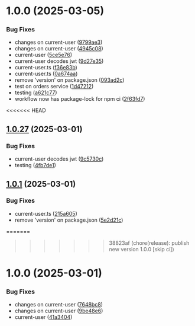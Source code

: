 # 1.0.0 (2025-03-05)


### Bug Fixes

* changes on current-user ([9799ae3](https://github.com/TwiceBoogie/ticketing/commit/9799ae3f19b80b2724c77498ab5d79b3a54b7d89))
* changes on current-user ([4945c08](https://github.com/TwiceBoogie/ticketing/commit/4945c087a21b83b5494421d63bcac1b14dc8acc8))
* current-user ([5ce5e76](https://github.com/TwiceBoogie/ticketing/commit/5ce5e76f66c6f4a57fd77a0f4985d851f6548fcc))
* current-user decodes jwt ([9d27e35](https://github.com/TwiceBoogie/ticketing/commit/9d27e3581ce80c1c0c84165b961543c2736a130c))
* current-user.ts ([f36e83b](https://github.com/TwiceBoogie/ticketing/commit/f36e83bdd23329b62833da9666e21e5085baecda))
* current-user.ts ([0a674aa](https://github.com/TwiceBoogie/ticketing/commit/0a674aaed3183e46ed5c4c9c7d03db3fd9e1956c))
* remove 'version' on package.json ([093ad2c](https://github.com/TwiceBoogie/ticketing/commit/093ad2c7657637771be82ce8d89fd1e9e589b195))
* test on orders service ([1d47212](https://github.com/TwiceBoogie/ticketing/commit/1d472126a0a6772773a2eb5f6d69ebf2db1428dc))
* testing ([a621c77](https://github.com/TwiceBoogie/ticketing/commit/a621c773b0ea99bf03e6b207f1d293445ed3360c))
* workflow now has package-lock for npm ci ([2f63fd7](https://github.com/TwiceBoogie/ticketing/commit/2f63fd72e72ffed4a5c20ba19a6b6adcf5dec173))

<<<<<<< HEAD
## [1.0.27](https://github.com/TwiceBoogie/ticketing/compare/v1.0.26...v1.0.27) (2025-03-01)


### Bug Fixes

* current-user decodes jwt ([9c5730c](https://github.com/TwiceBoogie/ticketing/commit/9c5730cda98c810318f5ba12bffc0c4769a3df6f))
* testing ([4fb7de1](https://github.com/TwiceBoogie/ticketing/commit/4fb7de1c48025cf7fbfd4c9b7b9c1946397d99df))

## [1.0.1](https://github.com/TwiceBoogie/ticketing/compare/v1.0.0...v1.0.1) (2025-03-01)


### Bug Fixes

* current-user.ts ([215a605](https://github.com/TwiceBoogie/ticketing/commit/215a60518f54406e25aa027d23c136064241ae24))
* remove 'version' on package.json ([5e2d21c](https://github.com/TwiceBoogie/ticketing/commit/5e2d21c8b8ea27630409632665d78f6ce73f19f0))

=======
>>>>>>> 38823af (chore(release): publish new version 1.0.0 [skip ci])
# 1.0.0 (2025-03-01)


### Bug Fixes

* changes on current-user ([7648bc8](https://github.com/TwiceBoogie/ticketing/commit/7648bc826ecac06843d8ab85031e43f60e5e03c8))
* changes on current-user ([9be48e6](https://github.com/TwiceBoogie/ticketing/commit/9be48e6d83509d326518a5fef1fa214de0839568))
* current-user ([41a3404](https://github.com/TwiceBoogie/ticketing/commit/41a3404230929cd4ec834d55528c730176a70f30))
